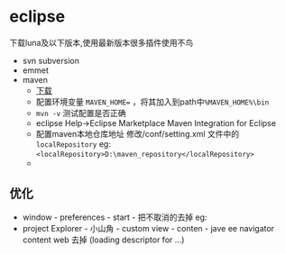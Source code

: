 # eclipse

下载luna及以下版本,使用最新版本很多插件使用不鸟

+ svn subversion
+ emmet
+ maven
	* [下载](http://maven.apache.org/download.cgi)
	* 配置环境变量 `MAVEN_HOME=` ，将其加入到path中`%MAVEN_HOME%\bin`
	* `mvn -v` 测试配置是否正确
	* eclipse Help->Eclipse Marketplace Maven Integration for Eclipse
	* 配置maven本地仓库地址 修改/conf/setting.xml 文件中的 `localRepository`
	  eg:` <localRepository>D:\maven_repository</localRepository> `
	* 

## 优化
* window - preferences - start - 把不取消的去掉 eg:
* project Explorer - 小山角 - custom view - conten - jave ee navigator content web 去掉 (loading descriptor for ...)




